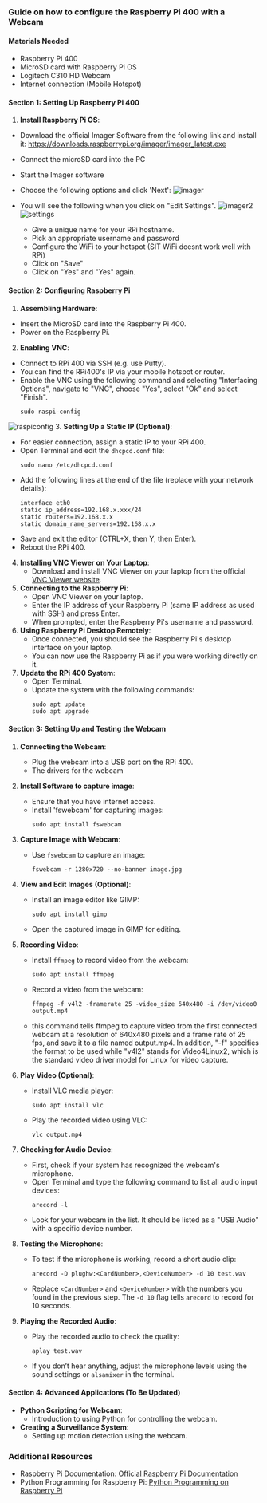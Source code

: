 ### Guide on how to configure the Raspberry Pi 400 with a Webcam

#### Materials Needed
- Raspberry Pi 400
- MicroSD card with Raspberry Pi OS
- Logitech C310 HD Webcam
- Internet connection (Mobile Hotspot)

#### Section 1: Setting Up Raspberry Pi 400
1. **Install Raspberry Pi OS**:
- Download the official Imager Software from the following link and install it: https://downloads.raspberrypi.org/imager/imager_latest.exe
- Connect the microSD card into the PC
- Start the Imager software
- Choose the following options and click 'Next':
![imager](https://github.com/drfuzzi/INF2009_Setup/assets/108112390/9abdedc2-2693-44ff-9a48-0ac1dfd688ad)

- You will see the following when you click on "Edit Settings".
![imager2](https://github.com/drfuzzi/INF2009_Setup/assets/108112390/21ba2607-cd45-4406-830f-95732daf01ed)
![settings](https://github.com/drfuzzi/INF2009_Setup/assets/108112390/588dbd32-0d1b-41fe-9a00-d2b6607daa71)
   - Give a unique name for your RPi hostname.
   - Pick an appropriate username and password
   - Configure the WiFi to your hotspot (SIT WiFi doesnt work well with RPi)
   - Click on "Save"
   - Click on "Yes" and "Yes" again.

#### Section 2: Configuring Raspberry Pi
1. **Assembling Hardware**:
- Insert the MicroSD card into the Raspberry Pi 400.
- Power on the Raspberry Pi.

2. **Enabling VNC**:
- Connect to RPi 400 via SSH (e.g. use Putty).
- You can find the RPi400's IP via your mobile hotspot or router.
- Enable the VNC using the following command and selecting "Interfacing Options", navigate to "VNC", choose "Yes", select "Ok" and select "Finish".
  ```
  sudo raspi-config
  ```
![raspiconfig](https://github.com/drfuzzi/INF2009_Setup/assets/108112390/8ea119c9-8b27-48b8-80b2-4f32821ffd51)
3. **Setting Up a Static IP (Optional)**:
   - For easier connection, assign a static IP to your RPi 400.
   - Open Terminal and edit the `dhcpcd.conf` file:
     ```
     sudo nano /etc/dhcpcd.conf
     ```
   - Add the following lines at the end of the file (replace with your network details):
     ```
     interface eth0
     static ip_address=192.168.x.xxx/24
     static routers=192.168.x.x
     static domain_name_servers=192.168.x.x
     ```
   - Save and exit the editor (CTRL+X, then Y, then Enter).
   - Reboot the RPi 400.
4. **Installing VNC Viewer on Your Laptop**:
   - Download and install VNC Viewer on your laptop from the official [VNC Viewer website](https://www.realvnc.com/en/connect/download/viewer/).
5. **Connecting to the Raspberry Pi**:
   - Open VNC Viewer on your laptop.
   - Enter the IP address of your Raspberry Pi (same IP address as used with SSH) and press Enter.
   - When prompted, enter the Raspberry Pi's username and password.
6. **Using Raspberry Pi Desktop Remotely**:
   - Once connected, you should see the Raspberry Pi's desktop interface on your laptop.
   - You can now use the Raspberry Pi as if you were working directly on it.
7. **Update the RPi 400 System**:
   - Open Terminal.
   - Update the system with the following commands:
     ```
     sudo apt update
     sudo apt upgrade
     ```

#### Section 3: Setting Up and Testing the Webcam
1. **Connecting the Webcam**:
   - Plug the webcam into a USB port on the RPi 400.
   - The drivers for the webcam
2. **Install Software to capture image**:
   - Ensure that you have internet access.
   - Install 'fswebcam' for capturing images:
     ```
     sudo apt install fswebcam
     ```
3. **Capture Image with Webcam**:
   - Use `fswebcam` to capture an image:
     ```
     fswebcam -r 1280x720 --no-banner image.jpg
     ```
4. **View and Edit Images (Optional)**:
   - Install an image editor like GIMP:
     ```
     sudo apt install gimp
     ```
   - Open the captured image in GIMP for editing.
5. **Recording Video**:
   - Install `ffmpeg` to record video from the webcam:
     ```
     sudo apt install ffmpeg
     ```
   - Record a video from the webcam:
     ```
     ffmpeg -f v4l2 -framerate 25 -video_size 640x480 -i /dev/video0 output.mp4
     ```
   - this command tells ffmpeg to capture video from the first connected webcam at a resolution of 640x480 pixels and a frame rate of 25 fps, and save it to a file named output.mp4. In addition, "-f" specifies the format to be used while "v4l2" stands for Video4Linux2, which is the standard video driver model for Linux for video capture.
6. **Play Video (Optional)**:
   - Install VLC media player:
     ```
     sudo apt install vlc
     ```
   - Play the recorded video using VLC:
     ```
     vlc output.mp4
     ```
7. **Checking for Audio Device**:
   - First, check if your system has recognized the webcam's microphone.
   - Open Terminal and type the following command to list all audio input devices:
     ```
     arecord -l
     ```
   - Look for your webcam in the list. It should be listed as a "USB Audio" with a specific device number.

8. **Testing the Microphone**:
   - To test if the microphone is working, record a short audio clip:
     ```
     arecord -D plughw:<CardNumber>,<DeviceNumber> -d 10 test.wav
     ```
   - Replace `<CardNumber>` and `<DeviceNumber>` with the numbers you found in the previous step. The `-d 10` flag tells `arecord` to record for 10 seconds.

9. **Playing the Recorded Audio**:
   - Play the recorded audio to check the quality:
     ```
     aplay test.wav
     ```
   - If you don’t hear anything, adjust the microphone levels using the sound settings or `alsamixer` in the terminal.

#### Section 4: Advanced Applications (To Be Updated)
- **Python Scripting for Webcam**:
   - Introduction to using Python for controlling the webcam.
- **Creating a Surveillance System**:
   - Setting up motion detection using the webcam.

### Additional Resources
- Raspberry Pi Documentation: [Official Raspberry Pi Documentation](https://www.raspberrypi.org/documentation/)
- Python Programming for Raspberry Pi: [Python Programming on Raspberry Pi](https://www.raspberrypi.org/documentation/usage/python/)
